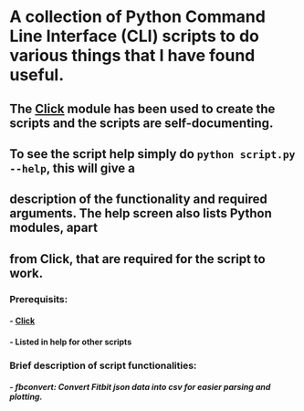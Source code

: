 # A collection of Python Command Line Interface (CLI) scripts to do various things that I have found useful.

## The [Click](https://click.palletsprojects.com/en/7.x/) module has been used to create the scripts and the scripts are self-documenting.
## To see the script help simply do `python script.py --help`, this will give a
## description of the functionality and required arguments. The help screen also lists Python modules, apart
## from Click, that are required for the script to work.

### Prerequisits:
#### - [Click](https://click.palletsprojects.com/en/7.x/)
#### - Listed in help for other scripts

### Brief description of script functionalities:
##### - fbconvert: Convert Fitbit json data into csv for easier parsing and plotting.

